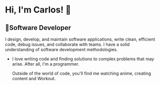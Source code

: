 # Hi, I'm Carlos! 👋

## 🚀Software Developer
I design, develop, and maintain software applications, write clean, efficient code, debug issues, and collaborate with teams. I have a solid understanding of software development methodologies.

- I love writing code and finding solutions to complex problems that may arise. After all, I'm a programmer.

   Outside of the world of code, you'll find me watching anime, creating content and Workout.
